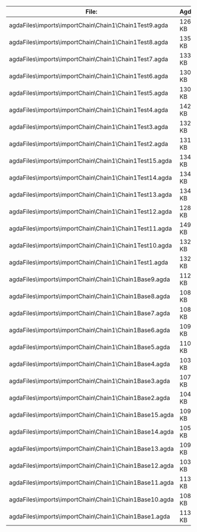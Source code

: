 File:|Agda
---|---
agdaFiles\imports\importChain\Chain1\Chain1Test9.agda|126 KB
agdaFiles\imports\importChain\Chain1\Chain1Test8.agda|135 KB
agdaFiles\imports\importChain\Chain1\Chain1Test7.agda|133 KB
agdaFiles\imports\importChain\Chain1\Chain1Test6.agda|130 KB
agdaFiles\imports\importChain\Chain1\Chain1Test5.agda|130 KB
agdaFiles\imports\importChain\Chain1\Chain1Test4.agda|142 KB
agdaFiles\imports\importChain\Chain1\Chain1Test3.agda|132 KB
agdaFiles\imports\importChain\Chain1\Chain1Test2.agda|131 KB
agdaFiles\imports\importChain\Chain1\Chain1Test15.agda|134 KB
agdaFiles\imports\importChain\Chain1\Chain1Test14.agda|134 KB
agdaFiles\imports\importChain\Chain1\Chain1Test13.agda|134 KB
agdaFiles\imports\importChain\Chain1\Chain1Test12.agda|128 KB
agdaFiles\imports\importChain\Chain1\Chain1Test11.agda|149 KB
agdaFiles\imports\importChain\Chain1\Chain1Test10.agda|132 KB
agdaFiles\imports\importChain\Chain1\Chain1Test1.agda|132 KB
agdaFiles\imports\importChain\Chain1\Chain1Base9.agda|112 KB
agdaFiles\imports\importChain\Chain1\Chain1Base8.agda|108 KB
agdaFiles\imports\importChain\Chain1\Chain1Base7.agda|108 KB
agdaFiles\imports\importChain\Chain1\Chain1Base6.agda|109 KB
agdaFiles\imports\importChain\Chain1\Chain1Base5.agda|110 KB
agdaFiles\imports\importChain\Chain1\Chain1Base4.agda|103 KB
agdaFiles\imports\importChain\Chain1\Chain1Base3.agda|107 KB
agdaFiles\imports\importChain\Chain1\Chain1Base2.agda|104 KB
agdaFiles\imports\importChain\Chain1\Chain1Base15.agda|109 KB
agdaFiles\imports\importChain\Chain1\Chain1Base14.agda|105 KB
agdaFiles\imports\importChain\Chain1\Chain1Base13.agda|109 KB
agdaFiles\imports\importChain\Chain1\Chain1Base12.agda|103 KB
agdaFiles\imports\importChain\Chain1\Chain1Base11.agda|113 KB
agdaFiles\imports\importChain\Chain1\Chain1Base10.agda|108 KB
agdaFiles\imports\importChain\Chain1\Chain1Base1.agda|113 KB

